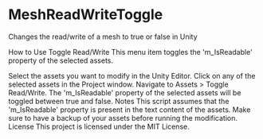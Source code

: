 # MeshReadWriteToggle
Changes the read/write of a mesh to true or false in Unity

How to Use
Toggle Read/Write
This menu item toggles the 'm_IsReadable' property of the selected assets.

Select the assets you want to modify in the Unity Editor.
Click on any of the selected assets in the Project window.
Navigate to Assets > Toggle Read/Write.
The 'm_IsReadable' property of the selected assets will be toggled between true and false.
Notes
This script assumes that the 'm_IsReadable' property is present in the text content of the assets.
Make sure to have a backup of your assets before running the modification.
License
This project is licensed under the MIT License.
